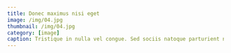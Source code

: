 ```yaml
---
title: Donec maximus nisi eget
image: /img/04.jpg
thumbnail: /img/04.jpg
category: [image]
caption: Tristique in nulla vel congue. Sed sociis natoque parturient nascetur.
---
```

